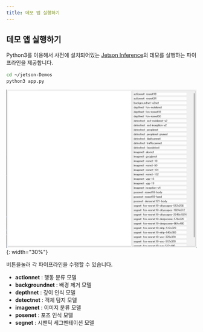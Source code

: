 ```yaml
---
title: 데모 앱 실행하기
---
```


## 데모 앱 실행하기

Python3를 이용해서 사전에 설치되어있는 [Jetson Inference](https://github.com/dusty-nv/jetson-inference)의 데모를 실행하는 파이프라인을 제공합니다.

```bash
cd ~/jetson-Demos
python3 app.py
```

![Jetson 추론 데모 앱 실행 화면](./image/jetson_inference_demo_app.png){: width="30%"}

버튼을눌러 각 파이프라인을 수행할 수 있습니다.

- **actionnet** : 행동 분류 모델
- **backgroundnet** : 배경 제거 모델
- **depthnet** : 깊이 인식 모델
- **detectnet** : 객체 탐지 모델
- **imagenet** : 이미지 분류 모델
- **posenet** : 포즈 인식 모델
- **segnet** : 시맨틱 세그멘테이션 모델
